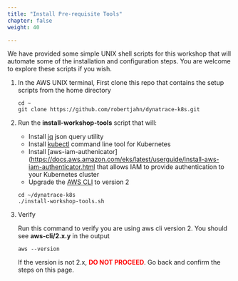 ```yaml
---
title: "Install Pre-requisite Tools"
chapter: false
weight: 40

---
```


We have provided some simple UNIX shell scripts for this workshop that will automate some of the installation and configuration steps.  You are welcome to explore these scripts if you wish.

1. In the AWS UNIX terminal, First clone this repo that contains the setup scripts from the home directory

    ```
    cd ~
    git clone https://github.com/robertjahn/dynatrace-k8s.git
    ```

1. Run the **install-workshop-tools** script that will:

    * Install [jq](https://stedolan.github.io/jq) json query utility
    * Install [kubectl](https://docs.aws.amazon.com/eks/latest/userguide/install-kubectl.html) command line tool for Kubernetes
    * Install [aws-iam-authenicator](https://docs.aws.amazon.com/eks/latest/userguide/install-aws-iam-authenticator.html that allows IAM to provide authentication to your Kubernetes cluster
    * Upgrade the [AWS CLI](https://aws.amazon.com/cli/) to version 2

    ```
    cd ~/dynatrace-k8s
    ./install-workshop-tools.sh
    ```

1. Verify

    Run this command to verify you are using aws cli version 2.  You should see **aws-cli/2.x.y** in the output

    ```
    aws --version
    ```
    If the version is not 2.x, <span style="color: red;">**DO NOT PROCEED**</span>. Go back and confirm the steps on this page.